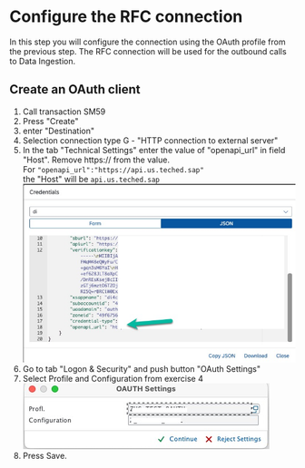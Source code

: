 # Configure the RFC connection
In this step you will configure the connection using the OAuth profile from the previous step. The RFC connection will be used for the outbound calls to Data Ingestion.

## Create an OAuth client

1. Call transaction SM59
2. Press "Create"
3. enter "Destination" <todo find a name>
4. Selection connection type G - "HTTP connection to external server"
5. In the tab "Technical Settings" enter the value of "openapi_url" in field "Host". Remove https:// from the value.<br> For ```"openapi_url":"https://api.us.teched.sap"```<br> the "Host" will be ```api.us.teched.sap``` <br>
![](/exercises/ex5/images/EX5_1.jpg)
6. Go to tab "Logon & Security" and push button "OAuth Settings"
7. Select Profile and Configuration from exercise 4 <todo add name> <br>![](/exercises/ex5/images/EX5_2.jpg)
8. Press Save.
